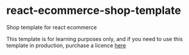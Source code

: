 # react-ecommerce-shop-template
Shop template for react ecommerce 


[Demo]: https://sbtechbd.github.io/ecommerce-shop-template/index.html


This template is for learning purposes only, and if you need to use this template in production, purchase a licence [here](https://themeforest.net/item/tmart-minimal-ecommerce-html5-template/21036596)
